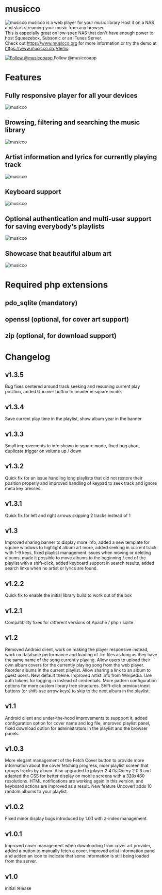 # musicco
![musicco](/doc/img/header-bg.png?raw=true "musicco")
musicco is a web player for your music library Host it on a NAS and start streaming your music from any browser.  
This is especially great on low-spec NAS that don't have enough power to host Squeezebox, Subsonic or an ITunes Server.  
Check out https://www.musicco.org for more information or try the demo at https://www.musicco.org/demo.

<a href="https://twitter.com/musiccoapp">
  <img src="http://jpillora.com/github-twitter-button/img/tweet.png" alt="Follow @musiccoapp" Follow @musiccoapp"></img>
</a> Follow @musiccoapp

# Features

## Fully responsive player for all your devices

![musicco](/doc/img/readme/responsive.png?raw=true "Fully responsive player for all your devices")

## Browsing, filtering and searching the music library

![musicco](/doc/img/readme/browsing-searching.png?raw=true "Browsing, filtering and searching the music library")

## Artist information and lyrics for currently playing track

![musicco](/doc/img/readme/artistInfo-lyrics.png?raw=true "Artist information and lyrics for currently playing track")

## Keyboard support

![musicco](/doc/img/readme/keyboard.png?raw=true "Keyboard support")

## Optional authentication and multi-user support for saving everybody's playlists

![musicco](/doc/img/readme/auth-playlist.png?raw=true "Optional authentication and multi-user support for saving everybody's playlists")

## Showcase that beautiful album art

![musicco](/doc/img/readme/square.png?raw=true "Showcase that beautiful album art")


# Required php extensions

## pdo_sqlite (mandatory)
## openssl (optional, for cover art support)
## zip (optional, for download support)


# Changelog

## v1.3.5
  Bug fixes centered around track seeking and resuming current play position, added Uncover button to header in square mode.

## v1.3.4
 Save current play time in the playlist, show album year in the banner

## v1.3.3
 Small improvements to info shown in square mode, fixed bug about duplicate trigger on volume up / down


## v1.3.2
 Quick fix for an issue handling long playlists that did not restore their position properly and improved handling of keypad to seek track and ignore meta key presses.

## v1.3.1
 Quick fix for left and right arrows skipping 2 tracks instead of 1

## v1.3
 Improved sharing banner to display more info, added a new template for square windows to highlight album art more, added seeking in current track with 1-9 keys, fixed playlist management issues when moving or deleting albums, made it possible to move albums to the beginning / end of the playlist with a shift-click, added keyboard support in search results, added search links when no artist or lyrics are found.

## v1.2.2
 Quick fix to enable the initial library build to work out of the box

## v1.2.1
 Compatibility fixes for different versions of Apache / php / sqlite

## v1.2
 Removed Android client, work on making the player responsive instead, work on database performance and loading of .lrc files as long as they have the same name of the song currently playing. Allow users to upload their own album covers for the currently playing song from the web player. Reorder albums in the current playlist. Allow sharing a link to an album to guest users. New default theme. Improved artist info from Wikipedia. Use auth tokens for logging in instead of credentials. More pattern configuration options for more custom library tree structures. Shift-click previous/next buttons (or shift-use arrow keys) to skip to the next album in the playlist.

## v1.1
 Android client and under-the-hood improvements to suppport it, added configuration option for cover name and log file, improved playlist panel, fixed download option for administrators in the playlist and the browser panels.

## v1.0.3
 More elegant management of the Fetch Cover button to provide more information about the cover fetching progress, nicer playlist screen that groups tracks by album. Also upgraded to jplayer 2.4.0/JQuery 2.0.3 and adapted the CSS for better display on mobile screens with a 320x480 resolutions. HTML notifications are working again in this version, and keyboard actions are improved as a result. New feature Uncover! adds 10 random albums to your playlist.

## v1.0.2
 Fixed minor display bugs introduced by 1.0.1 with z-index management.

## v1.0.1
 Improved cover management when downloading from cover art provider, added a button to manually fetch a cover, improved artist information panel and added an icon to indicate that some information is still being loaded from the server.

## v1.0
 initial release